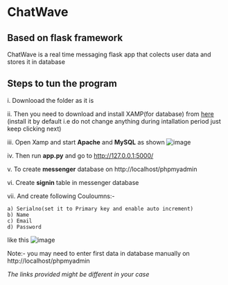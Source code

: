 <h1>ChatWave</h1>
<h2>Based on flask framework</h2>
ChatWave is a real time messaging flask app that colects user data and stores it in database
<br>
<h2>Steps to tun the program</h2>
i. Downlooad the folder as it is

<br>

ii. Then you need to download and install XAMP(for database) from <a href="https://www.apachefriends.org/download.html"> here </a> (install it by default i.e do not change anything during intallation period just keep clicking next)

iii. Open Xamp and start <b>Apache</b> and <b>MySQL</b> as shown
![image](https://github.com/user-attachments/assets/2a253458-d8cf-41f9-9d50-80f0d44e2bc3)


iv. Then run <b>app.py</b> and go to http://127.0.0.1:5000/

v. To create <b>messenger</b> database on http://localhost/phpmyadmin

vi. Create <b>signin</b> table in messenger database

vii. And create following Couloumns:- 

    a) Serialno(set it to Primary key and enable auto increment) 
    b) Name 
    c) Email 
    d) Password
    
like this
![image](https://github.com/user-attachments/assets/07fe14b7-2b83-4a59-9a5c-89f96533646b)


Note:- you may need to enter first data in database manually on http://localhost/phpmyadmin

*The links provided might be different in your case*

